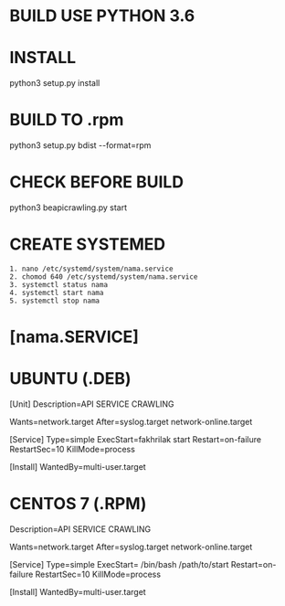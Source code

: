 # BUILD USE PYTHON 3.6
# INSTALL
python3 setup.py install

# BUILD TO .rpm
python3 setup.py bdist --format=rpm

# CHECK BEFORE BUILD
python3 beapicrawling.py start

# CREATE SYSTEMED
    1. nano /etc/systemd/system/nama.service
    2. chomod 640 /etc/systemd/system/nama.service
    3. systemctl status nama
    4. systemctl start nama
    5. systemctl stop nama

# [nama.SERVICE]



# UBUNTU (.DEB)
[Unit]
Description=API SERVICE CRAWLING

Wants=network.target
After=syslog.target network-online.target

[Service]
Type=simple
ExecStart=fakhrilak start
Restart=on-failure
RestartSec=10
KillMode=process

[Install]
WantedBy=multi-user.target

# CENTOS 7 (.RPM)
Description=API SERVICE CRAWLING

Wants=network.target
After=syslog.target network-online.target

[Service]
Type=simple
ExecStart= /bin/bash /path/to/start
Restart=on-failure
RestartSec=10
KillMode=process

[Install]
WantedBy=multi-user.target